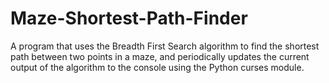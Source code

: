 # Maze-Shortest-Path-Finder
A program that uses the Breadth First Search algorithm to find the shortest path between two points in a maze, and periodically updates the current output of the algorithm to the console using the Python curses module.
